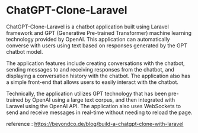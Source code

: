 # ChatGPT-Clone-Laravel
ChatGPT-Clone-Laravel is a chatbot application built using Laravel framework and GPT (Generative Pre-trained Transformer) machine learning technology provided by OpenAI. This application can automatically converse with users using text based on responses generated by the GPT chatbot model.

The application features include creating conversations with the chatbot, sending messages to and receiving responses from the chatbot, and displaying a conversation history with the chatbot. The application also has a simple front-end that allows users to easily interact with the chatbot.

Technically, the application utilizes GPT technology that has been pre-trained by OpenAI using a large text corpus, and then integrated with Laravel using the OpenAI API. The application also uses WebSockets to send and receive messages in real-time without needing to reload the page.

reference : https://beyondco.de/blog/build-a-chatgpt-clone-with-laravel

